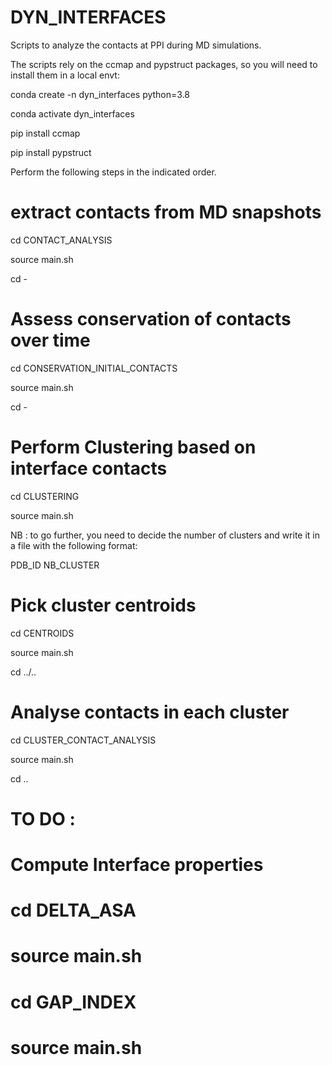 # DYN_INTERFACES
Scripts to analyze the contacts at PPI during MD simulations.

The scripts rely on the ccmap and pypstruct packages, so you will need to install them in a local envt: 

conda create -n dyn_interfaces python=3.8

conda activate dyn_interfaces

pip install ccmap

pip install pypstruct


Perform the following steps in the indicated order.

# extract contacts from MD snapshots
cd CONTACT_ANALYSIS

source main.sh

cd -

# Assess conservation of contacts over time 
cd CONSERVATION_INITIAL_CONTACTS

source main.sh

cd -

# Perform Clustering based on interface contacts
cd CLUSTERING

source main.sh


NB : to go further, you need to decide the number of clusters and write it in a file with the following format:

PDB_ID NB_CLUSTER

# Pick cluster centroids 
cd CENTROIDS

source main.sh

cd ../..

# Analyse contacts in each cluster 

cd CLUSTER_CONTACT_ANALYSIS

source main.sh

cd ..




# TO DO :

# Compute Interface properties
# cd DELTA_ASA

# source main.sh 

# cd GAP_INDEX

# source main.sh
